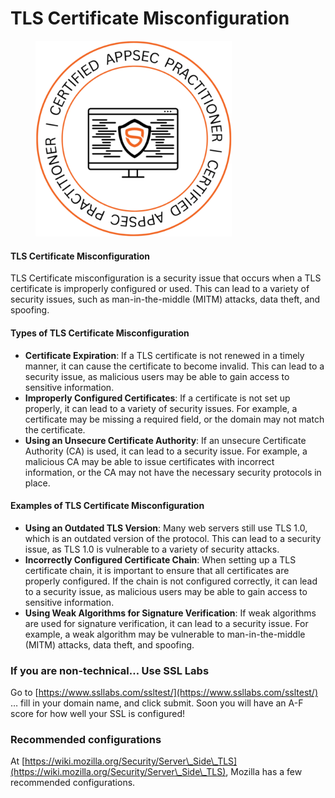 # TLS Certificate Misconfiguration

<figure><img src=".gitbook/assets/image (9).png" alt="" width="314"><figcaption></figcaption></figure>

#### **TLS Certificate Misconfiguration**

TLS Certificate misconfiguration is a security issue that occurs when a TLS certificate is improperly configured or used. This can lead to a variety of security issues, such as man-in-the-middle (MITM) attacks, data theft, and spoofing.

#### **Types of TLS Certificate Misconfiguration**

* **Certificate Expiration**: If a TLS certificate is not renewed in a timely manner, it can cause the certificate to become invalid. This can lead to a security issue, as malicious users may be able to gain access to sensitive information.
* **Improperly Configured Certificates**: If a certificate is not set up properly, it can lead to a variety of security issues. For example, a certificate may be missing a required field, or the domain may not match the certificate.
* **Using an Unsecure Certificate Authority**: If an unsecure Certificate Authority (CA) is used, it can lead to a security issue. For example, a malicious CA may be able to issue certificates with incorrect information, or the CA may not have the necessary security protocols in place.

#### **Examples of TLS Certificate Misconfiguration**

* **Using an Outdated TLS Version**: Many web servers still use TLS 1.0, which is an outdated version of the protocol. This can lead to a security issue, as TLS 1.0 is vulnerable to a variety of security attacks.
* **Incorrectly Configured Certificate Chain**: When setting up a TLS certificate chain, it is important to ensure that all certificates are properly configured. If the chain is not configured correctly, it can lead to a security issue, as malicious users may be able to gain access to sensitive information.
* **Using Weak Algorithms for Signature Verification**: If weak algorithms are used for signature verification, it can lead to a security issue. For example, a weak algorithm may be vulnerable to man-in-the-middle (MITM) attacks, data theft, and spoofing.



### **If you are non-technical… Use SSL Labs**

Go to [https://www.ssllabs.com/ssltest/](https://www.ssllabs.com/ssltest/) … fill in your domain name, and click submit. Soon you will have an A-F score for how well your SSL is configured!



### **Recommended configurations**

At [https://wiki.mozilla.org/Security/Server\_Side\_TLS](https://wiki.mozilla.org/Security/Server\_Side\_TLS), Mozilla has a few recommended configurations.

